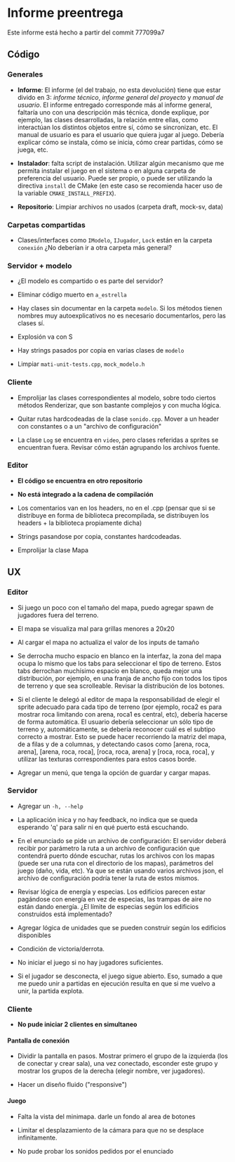 # Informe preentrega

Este informe está hecho a partir del commit 777099a7

## Código

### Generales

* **Informe**: El informe (el del trabajo, no esta devolución) tiene que estar divido en 3: *informe técnico*, *informe general del proyecto* y *manual de usuario*.
El informe entregado corresponde más al informe general, faltaría uno con una descripción más técnica, donde explique, por ejemplo, las clases desarrolladas, la relación entre ellas, como interactúan los distintos objetos entre sí, cómo se sincronizan, etc. El manual de usuario es para el usuario que quiera jugar al juego. Debería explicar cómo se instala, cómo se inicia, cómo crear partidas, cómo se juega, etc.

* **Instalador**: falta script de instalación. Utilizar algún mecanismo que me permita instalar el juego en el sistema o en alguna carpeta de preferencia del usuario. Puede ser propio, o puede ser utilizando la directiva `install` de CMake (en este caso se recomienda hacer uso de la variable `CMAKE_INSTALL_PREFIX`).

* **Repositorio**: Limpiar archivos no usados (carpeta draft, mock-sv, data)

### Carpetas compartidas

* Clases/interfaces como `IModelo`, `IJugador`, `Lock` están en la carpeta `conexión` ¿No deberían ir a otra carpeta más general?

### Servidor + modelo

* ¿El modelo es compartido o es parte del servidor?

* Eliminar código muerto en `a_estrella`

* Hay clases sin documentar en la carpeta `modelo`. Si los métodos tienen nombres muy autoexplicativos no es necesario documentarlos, pero las clases sí.

* Explosión va con S

* Hay strings pasados por copia en varias clases de `modelo`

* Limpiar `mati-unit-tests.cpp`, `mock_modelo.h`

### Cliente

* Emprolijar las clases correspondientes al modelo, sobre todo ciertos métodos Renderizar, que son bastante complejos y con mucha lógica.

* Quitar rutas hardcodeadas de la clase `sonido.cpp`. Mover a un header con constantes o a un "archivo de configuración"

* La clase `Log` se encuentra en `video`, pero clases referidas a sprites se encuentran fuera. Revisar cómo están agrupando los archivos fuente.

### Editor

* **El código se encuentra en otro repositorio**

* **No está integrado a la cadena de compilación**

* Los comentarios van en los headers, no en el .cpp (pensar que si se distribuye en forma de biblioteca precompilada, se distribuyen los headers + la biblioteca propiamente dicha)

* Strings pasandose por copia, constantes hardcodeadas.

* Emprolijar la clase Mapa

## UX

### Editor

* Si juego un poco con el tamaño del mapa, puedo agregar spawn de jugadores fuera del terreno.

* El mapa se visualiza mal para grillas menores a 20x20

* Al cargar el mapa no actualiza el valor de los inputs de tamaño

* Se derrocha mucho espacio en blanco en la interfaz, la zona del mapa ocupa lo mismo que los tabs para seleccionar el tipo de terreno. Estos tabs derrochan muchísimo espacio en blanco, queda mejor una distribución, por ejemplo, en una franja de ancho fijo con todos los tipos de terreno y que sea scrolleable. Revisar la distribución de los botones.

* Si el cliente le delegó al editor de mapa la responsabilidad de elegir el sprite adecuado para cada tipo de terreno (por ejemplo, roca2 es para mostrar roca limitando con arena, roca1 es central, etc), debería hacerse de forma automática. El usuario debería seleccionar un sólo tipo de terreno y, automáticamente, se debería reconocer cuál es el subtipo correcto a mostrar. Esto se puede hacer recorriendo la matriz del mapa, de a filas y de a columnas, y detectando casos como [arena, roca, arena], [arena, roca, roca], [roca, roca, arena] y [roca, roca, roca], y utilizar las texturas correspondientes para estos casos borde.

* Agregar un menú, que tenga la opción de guardar y cargar mapas.

### Servidor

* Agregar un `-h, --help`

* La aplicación inica y no hay feedback, no indica que se queda esperando 'q' para salir ni en qué puerto está escuchando.

* En el enunciado se pide un archivo de configuración:  El servidor deberá recibir por parámetro la ruta a un archivo de configuración que contendrá puerto dónde escuchar, rutas los archivos con los mapas (puede ser una ruta con el directorio de los mapas), parámetros del juego (daño, vida, etc). Ya que se están usando varios archivos json, el archivo de configuración podría tener la ruta de estos mismos.

* Revisar lógica de energía y especias. Los edificios parecen estar pagándose con energía en vez de especias, las trampas de aire no están dando energía. ¿El límite de especias según los edificios construidos está implementado?

* Agregar lógica de unidades que se pueden construir según los edificios disponibles

* Condición de victoria/derrota.

* No iniciar el juego si no hay jugadores suficientes.

* Si el jugador se desconecta, el juego sigue abierto. Eso, sumado a que me puedo unir a partidas en ejecución resulta en que si me vuelvo a unir, la partida explota.

### Cliente

* **No pude iniciar 2 clientes en simultaneo**

#### Pantalla de conexión

* Dividir la pantalla en pasos. Mostrar primero el grupo de la izquierda (los de conectar y crear sala), una vez conectado, esconder este grupo y mostrar los grupos de la derecha (elegir nombre, ver jugadores).

* Hacer un diseño fluido ("responsive")

#### Juego

* Falta la vista del minimapa. darle un fondo al area de botones

* Limitar el desplazamiento de la cámara para que no se desplace infinitamente.

* No pude probar los sonidos pedidos por el enunciado
